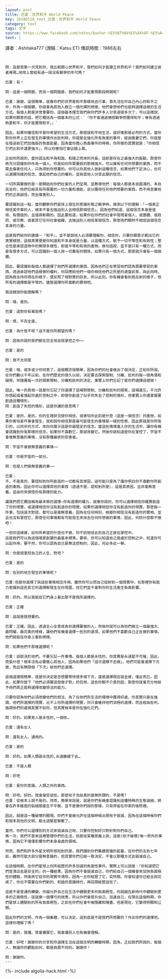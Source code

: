 ```yaml
---
layout: post
title: 巴夏：世界和平 World Peace
key: 20180118_text_巴夏：世界和平 World Peace
category: text
tags: 文字
source: https://www.facebook.com/notes/bashar-%E5%B7%B4%E5%A4%8F-%E5%A4%96%E6%98%9F%E4%BA%BA-fan-club-taiwan/%E5%B7%B4%E5%A4%8F%E4%B8%96%E7%95%8C%E5%92%8C%E5%B9%B3-world-peace-1986/822156381297440/
text: |
  ```
  譯者：Ashitaka777 (潤稿：Katsu ET)
  傳訊時間：1986左右
  ```


  問：這是我第一次見到你，我比較關心世界和平，我們如何才能建立世界和平？我們如何建立或者再現…地球上曾經有過一段沒有戰爭的年代嗎？

  巴夏：有！

  問：這是一個問題，而另一個問題是，我們如何才能重現那段時期呢?

  巴夏：謝謝，這很簡單，就像你們的世界是和平那樣地去行事，首先活在你自己內心的和平之中，作為一個個體，你就會為其他人樹立一個光輝的榜樣，他們會想他們也能夠選擇這樣的生活方式。每個人都是非常重要的，這個基本理念我們與你們許多人分享過很多次了，可以這樣說，如果你願意的話，把它概括為一個基本的公式：`『你不會通過憎恨戰爭而獲得和平；唯有透過熱愛和平，你才能實現和平。』`

  因此，如果你確信和平是你希望的生活方式，那麼就和平地生活，就好像那是必然的方式。當你對你世界上正在發生的事情作出批判時，你就是在強化所有負面的事件，經由擔憂它們，你就是在發送給它們加強版的負面能量，因為當你擔心負面事件的時候，你所做的其實就是：「你相信它們比和平還更強大」，所以你害怕它會佔據上風。

  正如你所說的，當你認出和平與和諧，和隨之而來的共振，這即是存在之最強大的振動，那麼你將充分認識到你作為一個人，你是如你所需要般的那樣強大，可以擁有任何你想要的東西，而不需去傷害任何人，只為得到你想要的。你可以向其他人放射這種信念，如果他們下定決心，也可以選擇同樣的信念，拿起他們自己的權利，並與其他人分享此類的信念。

  一切所需要做的是－是開始向你們社會的人們呈現、並教導他們：每個人都是本自圓滿的、本自具足的，他們已經具有所需要的一切力量和潛能，足以獲得任何他們想要的東西，而不用丟棄他們的正直誠信，而去傷害別人。

  要認識到這一點，當你觀察你們星球上發生的意識形態之戰爭時，揣測以下的理解：「一個真正相信某件事的人，根本不會去強迫別人去相信那個信念」，因為他們知道，這個信念本身是值得、有價值的、且值得彰顯的。因此要知道，如果你在你們的社會中發現某個人、或團體、或政府、或宗教，或者其它任何社會組織，去強迫別人相信某個信念，那麼他們顯然不相信這個信念本身的力量。

  這是我們給你的建議－『和平』，並不是說他人必須要理解你、相信你，只要你願意示範出它的真實樣貌，這個真實便是你知道和平本身就是力量，以這種方式，賦予一切平等性和有效性；整合性是承認造物中的無限多樣性，即是平等和有效的產物。換句話說，並不是只有一種方式，而是有很多方式，可以認識到一個人與一切萬有的關係，如果只有一個方式，那麼就只會有一個個體。

  因此，要認識到每個人都選擇了他們所選擇的東西，因為他們正在學習他們認為需要學習的東西，透過承認他們這樣做的權利，你回應給他們一個你相信他們之所是的適當前景，與此同時，因為我支持你現在的樣子，便反照了相對應的訊息，所以此刻，你有機會看到我反射的樣子，但所有的選擇都是平等的，儘管選擇你所喜歡的實相吧。

  我這樣說你能理解嗎？

  問：哦，是的。

  巴夏：這對你有幫助嗎？

  問：嗯，不完全是。

  巴夏：為什麼不呢？這不是你所期望的嗎？

  問：因為你說的我們都在完全地自我掌控之中⋯⋯

  巴夏：是的

  問：我不太同意

  巴夏：哦，或多或少你同意了，這個概念很簡單，因為你們的社會做出了個決定，正如你所說。在你們數以千年以前，在你們歷史的很久以前，決定要去探索限制、分離、批判的每一個角落和縫隙，伴隨著每一次的探索限制、分離和批判的決定，事實上你們忘記了是你們選擇這樣做！

  因此，唯一的真相－就是你忘記了你選擇了這場對限制、分離和批判的探索，這場遺忘，不允許你想起或者憶起你處於控制之中，即使你創造了似乎你失去了控制的情形，但事實上你還掌握著創造這種情形。
  問：創造了失控的情形，這是你講的意思嗎？

  巴夏：是的，是的，你的生理狀況使你相信，或害怕你此刻是什麼（這是一個信念）的產物，如果你害怕某件事會發生，就和說你相信那是最可能發生的事情是一樣的性質，因此那就是你所吸引的，以同步的方式，來向你展示這是你最堅定的信念。當這些情境進入你的生活中，讓你有機會認識到你有那樣的信念，如果你不喜歡它，那就改變它。然後你就知道是你在掌控了，宇宙不會做無意義的事情，沒有那種最終的受害者。

  問：宇宙不會做無意義的事情⋯⋯

  巴夏：你是宇宙的一部分。

  問：但是人們做無意義的事⋯⋯

  巴夏：
  不，不是真的，要認知到你所創造的一切都有其原因，這可能只是為了讓你明白你不喜歡你所創造的東西，因此你可以選擇其他的東西（透過不是，認知到所是），這是其原因，且非毫無意義，並由你來領悟你有那樣的能力。

  讓我們把它概括稱為最本質的選擇—你有選擇的權力，就像你說的，你可以選擇相信你確實創造了你的現實，或選擇相信你沒有創造你的現實。如果你選擇相信你沒有創造你的現實，那麼每一件事，包括這次對話，都可以是毫無意義，因為在任何時刻，根據你相信沒有創造你的實相，並且也沒有掌控它，那麼任何事情都有可能發生來抹去任何你想做的事情，因此，何妨什麼都不做吧！

  一但你這樣做，如你所希望的什麼也不做，你不妨相信此刻自己正是在掌控中。
  這是我們可以為這個場景創建的最基本標準。要嘛，你可以知道自己是處於控制之中，知道你可以起作用，要不然，你可以認為自己是無法控制的，因此，何必多此一舉。

  問：你是說掌控自己的人生，對吧？

  巴夏：是的

  問：在別的地方發生的事情呢？

  巴夏:但是你選擇了與這些事情相互作用，雖然你可以把自己投射到一個現實中，在那裡你有能力意識到這些其它的選擇都發生在你周圍，但它們並不會對你的生活產生負面影響。

  問：好的。所以我能從它們身上看出那不是我所選擇的。

  巴夏：正確

  問：這就是我想要的。

  巴夏：正確。因此，透過全心全意成為你選擇要做的人，然後你就可以為他們樹立一個最強大、最閃耀、最完美的榜樣，讓他們有機會選擇一些別的選項，如果他們不喜歡自己正在做的事情，他們就能在你身上看到榜樣。

  問：如果他們不那樣選擇呢？

  巴夏：這取決於他們。不要忘記一件事情。每個人都是永恆的，你其實是永遠堅不可摧，因此，慌張什麼？根本沒有必要擔心其他人，因為如果他們「這次選擇不去做」，他們可能會選擇下次做，而且有無限個「下次」給他們去選擇。

  這個道理很簡單，就是你決定是否想要等待很多個下次，還是選擇現在就去做，僅此而已。因此，如果你放下「他們必須要這麼做才對」的包袱，這些你都不介意的話，那麼你就會充分地給予他們真正能夠選擇改變想法的能力。

  只要你認為他們必須改變他們的想法，為了在他們所生活的環境中獲得好處，你其實只是在強調，他們所選擇的現實，比不上你所選擇的現實，你只會維持他們消極的選擇，而且經由批判，強調他們的處境其實不如你，但其實根本是你在強化它們。

  問：好的。如果男人是永恆的,一個核…

  巴夏：還有女人

  問：還有女人。通用的。

  巴夏：是的

  問：好的。如果人類是永恆的,永遠繼續下去…

  巴夏：不是人類

  問：好吧

  巴夏：是你的意識，人類之外的東西。

  問：好吧。好的。我會接受這些。那麼核子浩劫真的是無所謂的，不是嗎?
  巴夏：從根本上說不是的。然而，簡單來說是，就是你們有機會認識到這種特殊的生態滅絕，將會在許多維度的裂縫間產生不平衡，並不是像你們說的那樣，只有停留在你家的後院裡。

  因此，就是這一種破壞的顯現。你們不會被允許在這個時候出現核子毀滅，因為在這個時候你們和很多其他的文明，都太過緊密聯繫了。

  當然，你們可以選擇別的方式來毀滅自己呀，只要你控制好只對針對你們自己。
  再一次，我們不是來這裡管理你們的生活，但是從某種意義上說，這是(核子破壞)唯一例外的事情，因為它不僅僅影響你們本身身處的領域。

  然而，我們和許多外星文明所感知到的是，我們讀到你們集體意識的能量，在你們的五到七年前，雖然可能大部分是無意識的，但其實你們已經一致決定，不會以那種方式去毀滅自己。

  在這個時期，在你們星球上你所經歷的許多加速的負面性事件。實際上可以說是：『你知道把它們宣洩出去是安全的』的一種結果，因為你們不會毀滅自己，你們給自己一個機會來加快負面極性的體驗，然後將它從你的現實中清除。因為一旦你經歷了它，突然間，你會知道你已經全部完成了，你也不需要在你們新的、和諧的意識時代，再回頭經歷這些了。

  這是不是普通的轉變，你越允許自己在生活中體驗更多的負面極性，你就越在新時代中體驗到更多的正面極性，這就像一個彈弓的效應，所以你們會提升自己，加速自己，在現在這個時期，你們星球上體驗到的所有負面極性，之前在你們社會中被隱藏和掩蓋，但是現在，它變得明顯和公開。

  因此你們的文明，作為一個集體，可以決定，這到底是不是我們所想要的？作出你們的選擇吧。這樣你理解了嗎？

  問：是的，我懂。我會擴展它，我會讓別人也有機會理解。

  巴夏：好吧！謝謝你的分享和你選擇生活在這個文明的轉變時期，因為，正如我們所說的，每個人，無論你的觀點如何，都是與眾不同的。謝謝你！

  問：謝謝你。
---
```


{%- include algolia-hack.html -%}
